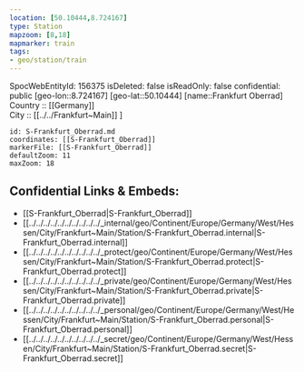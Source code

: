 ```yaml
---
location: [50.10444,8.724167] 
type: Station 
mapzoom: [8,18] 
mapmarker: train 
tags:
- geo/station/train
---
```

SpocWebEntityId: 156375
isDeleted: false
isReadOnly: false
confidential: public
[geo-lon::8.724167] 
[geo-lat::50.10444] 
[name::Frankfurt Oberrad] 
Country :: [[Germany]]  
City :: [[../../Frankfurt~Main]] ] 


```leaflet
id: S-Frankfurt_Oberrad.md
coordinates: [[S-Frankfurt_Oberrad]] 
markerFile: [[S-Frankfurt_Oberrad]] 
defaultZoom: 11 
maxZoom: 18
```


## Confidential Links & Embeds: 
- [[S-Frankfurt_Oberrad|S-Frankfurt_Oberrad]] 
- [[../../../../../../../../../../_internal/geo/Continent/Europe/Germany/West/Hessen/City/Frankfurt~Main/Station/S-Frankfurt_Oberrad.internal|S-Frankfurt_Oberrad.internal]] 
- [[../../../../../../../../../../_protect/geo/Continent/Europe/Germany/West/Hessen/City/Frankfurt~Main/Station/S-Frankfurt_Oberrad.protect|S-Frankfurt_Oberrad.protect]] 
- [[../../../../../../../../../../_private/geo/Continent/Europe/Germany/West/Hessen/City/Frankfurt~Main/Station/S-Frankfurt_Oberrad.private|S-Frankfurt_Oberrad.private]] 
- [[../../../../../../../../../../_personal/geo/Continent/Europe/Germany/West/Hessen/City/Frankfurt~Main/Station/S-Frankfurt_Oberrad.personal|S-Frankfurt_Oberrad.personal]] 
- [[../../../../../../../../../../_secret/geo/Continent/Europe/Germany/West/Hessen/City/Frankfurt~Main/Station/S-Frankfurt_Oberrad.secret|S-Frankfurt_Oberrad.secret]] 
